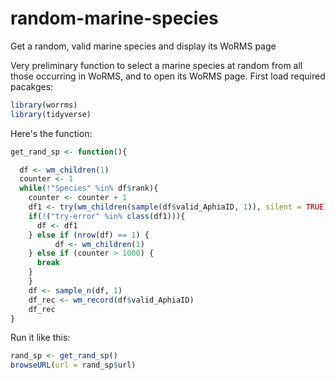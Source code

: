 # random-marine-species
Get a random, valid marine species and display its WoRMS page

Very preliminary function to select a marine species at random from all those occurring in WoRMS, and to open its WoRMS page. First load required pacakges:
```R
library(worrms)
library(tidyverse)
```
Here's the function:
```R
get_rand_sp <- function(){

  df <- wm_children(1)
  counter <- 1
  while(!"Species" %in% df$rank){
  	counter <- counter + 1
  	df1 <- try(wm_children(sample(df$valid_AphiaID, 1)), silent = TRUE)
  	if(!("try-error" %in% class(df1))){
  	  df <- df1
  	} else if (nrow(df) == 1) {
  	      df <- wm_children(1)
  	} else if (counter > 1000) {
      break
  	}
    }
    df <- sample_n(df, 1)
    df_rec <- wm_record(df$valid_AphiaID)
    df_rec
}
```
Run it like this:
```R
rand_sp <- get_rand_sp()
browseURL(url = rand_sp$url)
```
